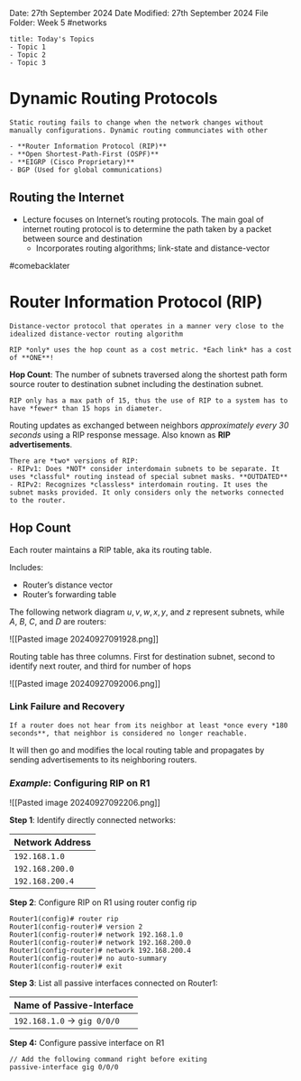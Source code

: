 Date: 27th September 2024
Date Modified: 27th September 2024
File Folder: Week 5
#networks

```ad-summary
title: Today's Topics
- Topic 1
- Topic 2
- Topic 3
```

# Dynamic Routing Protocols

```ad-important
Static routing fails to change when the network changes without manually configurations. Dynamic routing communciates with other 
```

```ad-example
- **Router Information Protocol (RIP)**
- **Open Shortest-Path-First (OSPF)**
- **EIGRP (Cisco Proprietary)**
- BGP (Used for global communications)
```

## Routing the Internet

- Lecture focuses on Internet’s routing protocols. The main goal of internet routing protocol is to determine the path taken by a packet between source and destination
	- Incorporates routing algorithms; link-state and distance-vector

#comebacklater 

# Router Information Protocol (RIP)

```ad-summary
Distance-vector protocol that operates in a manner very close to the idealized distance-vector routing algorithm
```

```ad-warning
RIP *only* uses the hop count as a cost metric. *Each link* has a cost of **ONE**!
```

**Hop Count**: The number of subnets traversed along the shortest path form source router to destination subnet including the destination subnet.

```ad-danger
RIP only has a max path of 15, thus the use of RIP to a system has to have *fewer* than 15 hops in diameter.
```

Routing updates as exchanged between neighbors *approximately every 30 seconds* using a RIP response message. Also known as **RIP advertisements**.

```ad-note
There are *two* versions of RIP:
- RIPv1: Does *NOT* consider interdomain subnets to be separate. It uses *classful* routing instead of special subnet masks. **OUTDATED**
- RIPv2: Recognizes *classless* interdomain routing. It uses the subnet masks provided. It only considers only the networks connected to the router.
```

## Hop Count

Each router maintains a RIP table, aka its routing table.

Includes:
- Router’s distance vector
- Router’s forwarding table

The following network diagram $u, v, w, x, y$, and $z$ represent subnets, while $A$, $B$, $C$, and $D$ are routers:

![[Pasted image 20240927091928.png]]

Routing table has three columns. First for destination subnet, second to identify next router, and third for number of hops

![[Pasted image 20240927092006.png]]

### Link Failure and Recovery

```ad-important
If a router does not hear from its neighbor at least *once every *180 seconds**, that neighbor is considered no longer reachable.
```

It will then go and modifies the local routing table and propagates by sending advertisements to its neighboring routers.

### *Example*: Configuring RIP on R1

![[Pasted image 20240927092206.png]]

**Step 1**: Identify directly connected networks:

| Network Address |
| --------------- |
| `192.168.1.0`   |
| `192.168.200.0` |
| `192.168.200.4` |

**Step 2**: Configure RIP on R1 using router config rip

```
Router1(config)# router rip
Router1(config-router)# version 2
Router1(config-router)# network 192.168.1.0
Router1(config-router)# network 192.168.200.0
Router1(config-router)# network 192.168.200.4
Router1(config-router)# no auto-summary
Router1(config-router)# exit
```

**Step 3**: List all passive interfaces connected on Router1:

| Name of Passive-Interface               |
| --------------------------------------- |
| `192.168.1.0` $\rightarrow$ `gig 0/0/0` |

**Step 4:** Configure passive interface on R1

```
// Add the following command right before exiting
passive-interface gig 0/0/0
```


